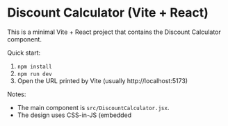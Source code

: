 # Discount Calculator (Vite + React)

This is a minimal Vite + React project that contains the Discount Calculator component.

Quick start:

1. `npm install`
2. `npm run dev`
3. Open the URL printed by Vite (usually http://localhost:5173)

Notes:
- The main component is `src/DiscountCalculator.jsx`.
- The design uses CSS-in-JS (embedded <style> inside the component) and a small `src/index.css` for resets.
- Mobile responsive layout included.
